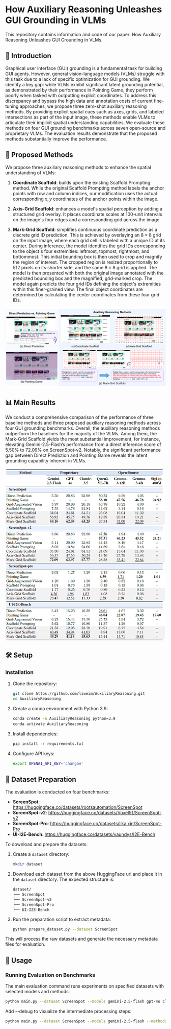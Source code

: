# How Auxiliary Reasoning Unleashes GUI Grounding in VLMs

This repository contains information and code of our paper: How Auxiliary Reasoning Unleashes GUI Grounding in VLMs.

## 📖 Introduction

Graphical user interface (GUI) grounding is a fundamental task for building GUI agents. However, general vision-language models (VLMs) struggle with this task due to a lack of specific optimization for GUI grounding. We identify a key gap: while VLMs exhibit significant latent grounding potential, as demonstrated by their performance in Pointing Game, they perform poorly when tasked with outputting explicit coordinates. To address this discrepancy and bypass the high data and annotation costs of current fine-tuning approaches, we propose three zero-shot auxiliary reasoning methods. By providing explicit spatial cues such as axes, grids, and labeled intersections as part of the input image, these methods enable VLMs to articulate their implicit spatial understanding capabilities. We evaluate these methods on four GUI grounding benchmarks across seven open-source
and proprietary VLMs. The evaluation results demonstrate that the proposed methods substantially improve the performance.

## 🚀 Proposed Methods

We propose three auxiliary reasoning methods to enhance the spatial understanding of VLMs:

1.  **Coordinate Scaffold**: builds upon the existing Scaffold Prompting method. While the original Scaffold Prompting method labels the anchor points with row and column indices, our modification uses the actual corresponding $x,y$ coordinates of the anchor points within the image. 

2.  **Axis-Grid Scaffold**: enhances a model's spatial perception by adding a structured grid overlay. It places coordinate scales at 100-unit intervals on the image's four edges and a corresponding grid across the image. 

3.  **Mark-Grid Scaffold**: simplifies continuous coordinate prediction as a discrete grid ID prediction. This is achieved by overlaying an $8\times8$ grid on the input image, where each grid cell is labeled with a unique ID at its center. During inference, the model identifies the grid IDs corresponding to the object's four extremities: leftmost, topmost, rightmost, and bottommost. This initial bounding box is then used to crop and magnify the region of interest. The cropped region is resized proportionally to 512 pixels on its shorter side, and the same $8\times8$ grid is applied. The model is then presented with both the original image annotated with the predicted bounding box and the magnified, grid-marked crop. The model again predicts the four grid IDs defining the object's extremities within this finer-grained view. The final object coordinates are determined by calculating the center coordinates from these four grid IDs.

![method](./misc/method.png)

## 📊 Main Results

We conduct a comprehensive comparison of the performance of three baseline methods and three proposed auxiliary reasoning methods across four GUI grounding benchmarks. Overall, the auxiliary reasoning methods outperform the baselines for the majority of the VLMs. Among them, the Mark-Grid Scaffold yields the most substantial improvement, for instance, elevating Gemini-2.5-Flash’s performance from a direct inference score of 5.50\% to 72.09\% on ScreenSpot-v2. Notably, the significant performance gap between Direct Prediction and Pointing Game reveals the latent grounding capability inherent in VLMs.

![result](./misc/result.png)

## 🛠️ Setup

### Installation

1.  Clone the repository:
    ```bash
    git clone https://github.com/liweim/AuxiliaryReasoning.git
    cd AuxiliaryReasoning
    ```

2.  Create a conda environment with Python 3.9:
    ```bash
    conda create -n AuxiliaryReasoning python=3.9
    conda activate AuxiliaryReasoning
    ```

3.  Install dependencies:
    ```bash
    pip install -r requirements.txt
    ```

4.  Configure API keys:
    ```bash
    export OPENAI_API_KEY='changme'
    ```

## 📁 Dataset Preparation

The evaluation is conducted on four benchmarks:
- **ScreenSpot**: https://huggingface.co/datasets/rootsautomation/ScreenSpot
- **ScreenSpot-v2**: https://huggingface.co/datasets/Voxel51/ScreenSpot-v2
- **ScreenSpot-Pro**: https://huggingface.co/datasets/likaixin/ScreenSpot-Pro
- **UI-I2E-Bench**: https://huggingface.co/datasets/vaundys/I2E-Bench

To download and prepare the datasets:

1.  Create a `dataset` directory:
    ```bash
    mkdir dataset
    ```

2.  Download each dataset from the above HuggingFace url and place it in the `dataset` directory. The expected structure is:
    ```
    dataset/
    ├── ScreenSpot
    ├── ScreenSpot-v2
    ├── ScreenSpot-Pro
    └── UI-I2E-Bench
    ```

3.  Run the preparation script to extract metadata:
    ```bash
    python prepare_dataset.py --dataset ScreenSpot
    ```

This will process the raw datasets and generate the necessary metadata files for evaluation.

## 🚀 Usage

### Running Evaluation on Benchmarks

The main evaluation command runs experiments on specified datasets with selected models and methods:

```bash
python main.py --dataset ScreenSpot --models gemini-2.5-flash gpt-4o claude-3.5 --methods "Direct Prediction" "Grid-Augmented Vision" "Scaffold Prompting" "Coordinate Scaffold" "Axis-Grid Scaffold" "Mark-Grid Scaffold"
```

Add --debug to visualize the intermediate processing steps:
```bash
python main.py --dataset ScreenSpot --models gemini-2.5-flash --methods "Direct Prediction" --debug
```